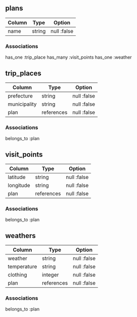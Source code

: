 ## plans

| Column | Type   | Option      |
|--------|--------|-------------|
| name   | string | null :false |

### Associations
has_one :trip_place
has_many :visit_points
has_one :weather


## trip_places

| Column       | Type       | Option      |
|--------------|------------|-------------|
| prefecture   | string     | null :false |
| municipality | string     | null :false |
| plan         | references | null :false |

### Associations
belongs_to :plan


## visit_points

| Column    | Type       | Option      |
|-----------|------------|-------------|
| latitude  | string     | null :false |
| longitude | string     | null :false |
| plan      | references | null :false |

### Associations
belongs_to :plan


## weathers

| Column      | Type       | Option      |
|-------------|------------|-------------|
| weather     | string     | null :false |
| temperature | string     | null :false |
| clothing    | integer    | null :false |
| plan        | references | null :false |

### Associations
belongs_to :plan